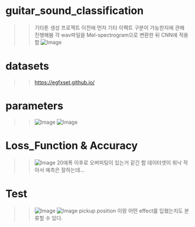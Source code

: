 # guitar_sound_classification
>> 기타톤 생성 프로젝트 이전에 먼저 기타 이펙트 구분이 가능한지에 관해 진행해봄
>> 각 wav파일을 Mel-spectrogram으로 변환한 뒤 CNN에 적용함
>> ![Image](https://github.com/user-attachments/assets/9d11a6da-a76b-412f-9828-1627926a083c)
# datasets
>> https://egfxset.github.io/
# parameters
>> ![Image](https://github.com/user-attachments/assets/afd54750-1150-477d-9e0a-b01a13cd0a5f)
>> ![Image](https://github.com/user-attachments/assets/b60c11dc-d432-4964-b99a-f10d628da795)
# Loss_Function & Accuracy
>>![Image](https://github.com/user-attachments/assets/449e2840-293e-4775-b3c4-e5bcfcabf668)
>>20에폭 이후로 오버피팅이 있는거 같긴 함 데이터셋이 워낙 작아서 예측은 잘하는데...
# Test
>> ![Image](https://github.com/user-attachments/assets/2be91ba7-167e-47cd-b11f-6c8437f0f22c)
>> ![Image](https://github.com/user-attachments/assets/03707e40-9723-4329-b9e8-dd582233967a)
>> pickup position 이랑 어떤 effect를 입혔는지도 분류할 수 있다.
